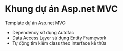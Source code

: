 # Khung dự án Asp.net MVC
Template dự án Asp.net MVC:
* Dependency sử dụng Autofac
* Data Access Layer sử dụng Entity Framework
* Tự động tìm kiếm class theo interface kế thừa
